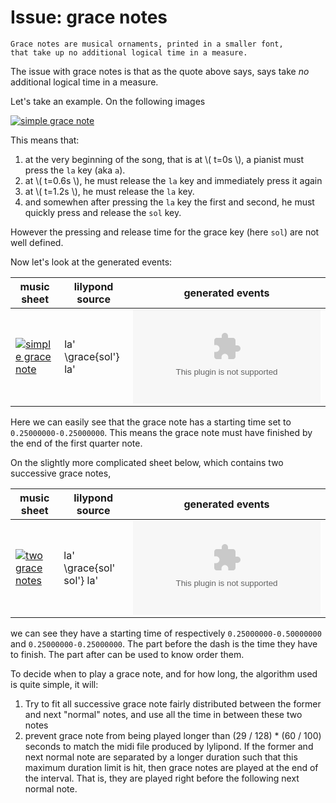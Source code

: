 # Issue: grace notes

```quote
Grace notes are musical ornaments, printed in a smaller font,
that take up no additional logical time in a measure.
```

The issue with grace notes is that as the quote above says, says take _no_ additional logical time in a measure.


Let's take an example. On the following images

[![simple grace note](./issue_with_grace_notes_assets/simple_grace_notes.svg)](./issue_with_grace_notes_assets/simple_grace_notes.ly "lilypond source for this simple example with tied notes")

This means that:

1. at the very beginning of the song, that is at \\( t=0s \\), a pianist must press the `la` key (aka `a`).
1. at \\( t=0.6s \\), he must release the `la` key and immediately press it again
1. at \\( t=1.2s \\), he must release the `la` key.
1. and somewhen after pressing the `la` key the first and second, he must quickly press and release the `sol` key.

However the pressing and release time for the grace key (here `sol`) are not well defined.

Now let's look at the generated events:

| music sheet | lilypond source | generated events |
|-------------|-----------------|------------------|
| [![simple grace note](./issue_with_grace_notes_assets/simple_grace_notes.svg)](./issue_with_grace_notes_assets/simple_grace_notes.ly "lilypond source for this simple example with tied notes") |     la' \grace{sol'} la' |  <object type="text" data="issue_with_grace_notes_assets/simple_grace_notes-unnamed-staff.notes"></object> |

Here we can easily see that the grace note has a starting time set to `0.25000000-0.25000000`. This means the grace note must have finished by the end of the first quarter note.

On the slightly more complicated sheet below, which contains two successive grace notes,

| music sheet | lilypond source | generated events |
|-------------|-----------------|------------------|
| [![two grace notes](./issue_with_grace_notes_assets/two_grace_notes.svg)](./issue_with_grace_notes_assets/two_grace_notes.ly "lilypond source for this simple example with tied notes") |     la' \grace{sol' sol'} la' |  <object type="text" data="issue_with_grace_notes_assets/two_grace_notes-unnamed-staff.notes"></object> |

we can see they have a starting time of respectively `0.25000000-0.50000000` and `0.25000000-0.25000000`.
The part before the dash is the time they have to finish. The part after can be used to know order them.

To decide when to play a grace note, and for how long, the algorithm used is quite simple, it will:

1. Try to fit all successive grace note fairly distributed between the former and next "normal" notes, and use
   all the time in between these two notes
1. prevent grace note from being played longer than (29 / 128) * (60 / 100) seconds to match the midi file
   produced by lylipond. If the former and next normal note are separated by a longer duration such that this
   maximum duration limit is hit, then grace notes are played at the end of the interval. That is, they are
   played right before the following next normal note.
